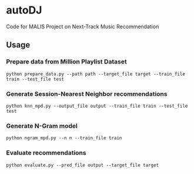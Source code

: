 # autoDJ
Code for MALIS Project on Next-Track Music Recommendation

## Usage

### Prepare data from Million Playlist Dataset

` python prepare_data.py --path path --target_file target --train_file train --test_file test `

### Generate Session-Nearest Neighbor recommendations 

` python knn_mpd.py --output_file output --train_file train --test_file test `

### Generate N-Gram model

` python ngram_mpd.py --n n --train_file train `

### Evaluate recommendations

` python evaluate.py --pred_file output --target_file target `



